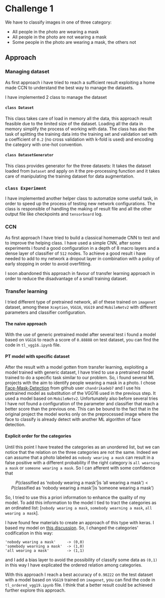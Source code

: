 # Challenge 1

We have to classify images in one of three category:
- All people in the photo are wearing a mask
- All people in the photo are not wearing a mask
- Some people in the photo are wearing a mask, the others not

## Approach

### Managing dataset

As first approach i have tried to reach a sufficient result exploiting a home made CCN to understand the best way to manage the datasets.

I have implemented 2 class to manage the dataset

#### `class Dataset`

This class takes care of load in memory all the data, this approach result feasible due to the limited size of the dataset. Loading all the data in memory simplify the process of working with data. The class has also the task of splitting the training data into the training set and validation set with a coefficient of `0.2` \(no cross validation with k-fold is used\) and encoding the category with one-hot convention.

#### `class DatasetGenerator`

This class provides generator for the three datasets: It takes the dataset loaded from `Dataset` and apply on it the pre-processing function and it takes care of manipulating the training dataset for data augmentation.

### `class Experiment`

I have implemented another helper class to automatize some useful task, in order to speed up the process of testing new network configurations. The class is responsible of handling the making of result file and all the other output file like checkpoints and `tensorboard` log.

### CCN

As first approach I have tried to build a classical homemade CNN to test and to improve the helping class. I have used a simple CNN, after some experiments i found a good configuration in a depth of 8 macro layers and a dense layer of classifier of `512` nodes. To achieve a good result i have needed to add to my network a dropout layer in combination with a policy of early stopping in order to avoid overfitting.

I soon abandoned this approach in favour of transfer learning approach in order to reduce the disadvantage of a small training dataset.

### Transfer learning

I tried different type of pretrained network, all of these trained on `imagenet` dataset, among these `Xception`, `VGG16`, `VGG19` and `MobileNetv2` with different parameters and classifier configuration.

#### The naive approach

With the use of generic pretrained model after several test i found a model based on `VGG16` to reach a score of `0.88888` on test dataset, you can find the code in `tl_vgg16.ipynb` file.

#### PT model with specific dataset

After the result with a model gotten from transfer learning, exploiting a model trained with generic dataset, I have tried to use a pretrained model trained to do a specific task similar to our problem.
So, i found several ML projects with the aim to identify people wearing a mask in a photo. I chose [Face-Mask-Detection](https://github.com/chandrikadeb7/Face-Mask-Detection) from github user `chandrikadeb7` and I use his pretrained model as substitution of the VGG16 used in the previous step. It used a model based on `MobileNetv2`. Unfortunately also before several tries I have not found a configuration of the parameter and classifier that reach a better score than the previous one. This can be bound to the fact that in the original project the model works only on the preprocessed image where the face to classify is already detect with another ML algorithm of face detection.

#### Explicit order for the categories

Until this point I have treated the categories as an unordered list, but we can notice that the relation on the three categories are not the same. Indeed we can assume that a photo labeled as `nobody wearing a mask` can result in a false positive with a different probability if the right category is `all wearning a mask` or `someone wearing a mask`. So I can afferent with some confidence that

$$P(\textrm{classified as 'nobody wearing a mask'} | \textrm{is 'all wearing a mask'}) < P(\textrm{classified as 'nobody wearing a mask'} | \textrm{is 'someone wearing a mask'})$$

So, I tried to use this a priori information to enhance the quality of my model. To add this information to the model I tied to tract the categories as an ordinated list: [`nobody wearing a mask`, `somebody wearning a mask`, `all wearing a mask`].

I have found few materials to create an approach of this type with keras. I based my model on [this discussion](https://stats.stackexchange.com/questions/140061/how-to-set-up-neural-network-to-output-ordinal-data).
So, I changed the categories' codification in this way:

```
'nobody wearing a mask'     -> (0,0)
'somebody wearning a mask'  -> (1,0)
'all wearing a mask'        -> (1,1)
```

and I add a bias layer to avoid the possibility of classify some data as `(0,1)` in this way I have explicated the ordered relation among categories.

With this approach I reach a best accuracy of `0.90222` on the test dataset with a model based on `VGG19` trained on `imagenet`, you can find the code in `tl_ordered_vgg19.ipynb` file. I think that a better result could be achieved further explore this approach.